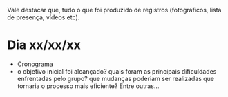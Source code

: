 Vale destacar que, tudo o que foi produzido de registros (fotográficos, lista de presença, vídeos etc).

# Dia xx/xx/xx
- Cronograma
- o objetivo inicial foi alcançado? quais foram as principais dificuldades enfrentadas pelo grupo? que mudanças poderiam ser realizadas que tornaria o processo mais eficiente? Entre outras...
